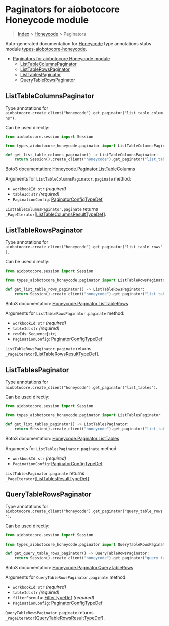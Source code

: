 <a id="paginators-for-aiobotocore-honeycode-module"></a>

# Paginators for aiobotocore Honeycode module

> [Index](..) > [Honeycode](.) > Paginators

Auto-generated documentation for
[Honeycode](https://boto3.amazonaws.com/v1/documentation/api/latest/reference/services/honeycode.html#Honeycode)
type annotations stubs module
[types-aiobotocore-honeycode](https://pypi.org/project/types-aiobotocore-honeycode/).

- [Paginators for aiobotocore Honeycode module](#paginators-for-aiobotocore-honeycode-module)
  - [ListTableColumnsPaginator](#listtablecolumnspaginator)
  - [ListTableRowsPaginator](#listtablerowspaginator)
  - [ListTablesPaginator](#listtablespaginator)
  - [QueryTableRowsPaginator](#querytablerowspaginator)

<a id="listtablecolumnspaginator"></a>

## ListTableColumnsPaginator

Type annotations for
`aiobotocore.create_client("honeycode").get_paginator("list_table_columns")`.

Can be used directly:

```python
from aiobotocore.session import Session

from types_aiobotocore_honeycode.paginator import ListTableColumnsPaginator

def get_list_table_columns_paginator() -> ListTableColumnsPaginator:
    return Session().create_client("honeycode").get_paginator("list_table_columns")
```

Boto3 documentation:
[Honeycode.Paginator.ListTableColumns](https://boto3.amazonaws.com/v1/documentation/api/latest/reference/services/honeycode.html#Honeycode.Paginator.ListTableColumns)

Arguments for `ListTableColumnsPaginator.paginate` method:

- `workbookId`: `str` *(required)*
- `tableId`: `str` *(required)*
- `PaginationConfig`:
  [PaginatorConfigTypeDef](./type_defs.md#paginatorconfigtypedef)

`ListTableColumnsPaginator.paginate` returns
`_PageIterator`\[[ListTableColumnsResultTypeDef](./type_defs.md#listtablecolumnsresulttypedef)\].

<a id="listtablerowspaginator"></a>

## ListTableRowsPaginator

Type annotations for
`aiobotocore.create_client("honeycode").get_paginator("list_table_rows")`.

Can be used directly:

```python
from aiobotocore.session import Session

from types_aiobotocore_honeycode.paginator import ListTableRowsPaginator

def get_list_table_rows_paginator() -> ListTableRowsPaginator:
    return Session().create_client("honeycode").get_paginator("list_table_rows")
```

Boto3 documentation:
[Honeycode.Paginator.ListTableRows](https://boto3.amazonaws.com/v1/documentation/api/latest/reference/services/honeycode.html#Honeycode.Paginator.ListTableRows)

Arguments for `ListTableRowsPaginator.paginate` method:

- `workbookId`: `str` *(required)*
- `tableId`: `str` *(required)*
- `rowIds`: `Sequence`\[`str`\]
- `PaginationConfig`:
  [PaginatorConfigTypeDef](./type_defs.md#paginatorconfigtypedef)

`ListTableRowsPaginator.paginate` returns
`_PageIterator`\[[ListTableRowsResultTypeDef](./type_defs.md#listtablerowsresulttypedef)\].

<a id="listtablespaginator"></a>

## ListTablesPaginator

Type annotations for
`aiobotocore.create_client("honeycode").get_paginator("list_tables")`.

Can be used directly:

```python
from aiobotocore.session import Session

from types_aiobotocore_honeycode.paginator import ListTablesPaginator

def get_list_tables_paginator() -> ListTablesPaginator:
    return Session().create_client("honeycode").get_paginator("list_tables")
```

Boto3 documentation:
[Honeycode.Paginator.ListTables](https://boto3.amazonaws.com/v1/documentation/api/latest/reference/services/honeycode.html#Honeycode.Paginator.ListTables)

Arguments for `ListTablesPaginator.paginate` method:

- `workbookId`: `str` *(required)*
- `PaginationConfig`:
  [PaginatorConfigTypeDef](./type_defs.md#paginatorconfigtypedef)

`ListTablesPaginator.paginate` returns
`_PageIterator`\[[ListTablesResultTypeDef](./type_defs.md#listtablesresulttypedef)\].

<a id="querytablerowspaginator"></a>

## QueryTableRowsPaginator

Type annotations for
`aiobotocore.create_client("honeycode").get_paginator("query_table_rows")`.

Can be used directly:

```python
from aiobotocore.session import Session

from types_aiobotocore_honeycode.paginator import QueryTableRowsPaginator

def get_query_table_rows_paginator() -> QueryTableRowsPaginator:
    return Session().create_client("honeycode").get_paginator("query_table_rows")
```

Boto3 documentation:
[Honeycode.Paginator.QueryTableRows](https://boto3.amazonaws.com/v1/documentation/api/latest/reference/services/honeycode.html#Honeycode.Paginator.QueryTableRows)

Arguments for `QueryTableRowsPaginator.paginate` method:

- `workbookId`: `str` *(required)*
- `tableId`: `str` *(required)*
- `filterFormula`: [FilterTypeDef](./type_defs.md#filtertypedef) *(required)*
- `PaginationConfig`:
  [PaginatorConfigTypeDef](./type_defs.md#paginatorconfigtypedef)

`QueryTableRowsPaginator.paginate` returns
`_PageIterator`\[[QueryTableRowsResultTypeDef](./type_defs.md#querytablerowsresulttypedef)\].
